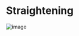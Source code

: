 # Straightening


![image](https://user-images.githubusercontent.com/95034065/196805019-7d8431d3-0813-4640-81e0-40452de61c01.png)

